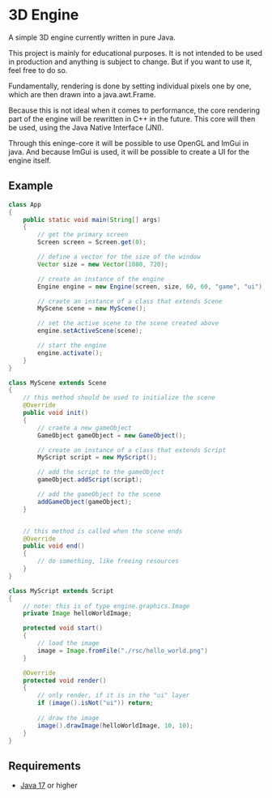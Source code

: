 # 3D Engine

A simple 3D engine currently written in pure Java.

This project is mainly for educational purposes. 
It is not intended to be used in production and anything is subject to change.
But if you want to use it, feel free to do so.

Fundamentally, rendering is done by setting individual pixels one by one, which are then drawn into a java.awt.Frame.

Because this is not ideal when it comes to performance, the core rendering part of the engine will be rewritten in C++ in the future. This core will then be used, using the Java Native Interface (JNI).

Through this eninge-core it will be possible to use OpenGL and ImGui in java.
And because ImGui is used, it will be possible to create a UI for the engine itself.

## Example

```java
class App
{
    public static void main(String[] args)
    {
        // get the primary screen
        Screen screen = Screen.get(0);

        // define a vector for the size of the window
        Vector size = new Vector(1080, 720);

        // create an instance of the engine
        Engine engine = new Engine(screen, size, 60, 60, "game", "ui");

        // craete an instance of a class that extends Scene
        MyScene scene = new MyScene();

        // set the active scene to the scene created above
        engine.setActiveScene(scene);

        // start the engine
        engine.activate();
    }
}
```

```java	
class MyScene extends Scene
{
    // this method should be used to initialize the scene
    @Override
    public void init()
    {
        // craete a new gameObject
        GameObject gameObject = new GameObject();

        // create an instance of a class that extends Script
        MyScript script = new MyScript();

        // add the script to the gameObject
        gameObject.addScript(script);

        // add the gameObject to the scene
        addGameObject(gameObject);
    }


    // this method is called when the scene ends
    @Override
    public void end()
    {
        // do something, like freeing resources
    }
}
```

```java
class MyScript extends Script
{
    // note: this is of type engine.graphics.Image
    private Image helloWorldImage;

    protected void start() 
    {
        // load the image
        image = Image.fromFile("./rsc/hello_world.png")
    }

    @Override
    protected void render() 
    {
        // only render, if it is in the "ui" layer
        if (image().isNot("ui")) return;
        
        // draw the image
        image().drawImage(helloWorldImage, 10, 10);
    }
}
```

## Requirements
- [Java 17](https://www.oracle.com/java/technologies/javase/jdk17-archive-downloads.html) or higher
